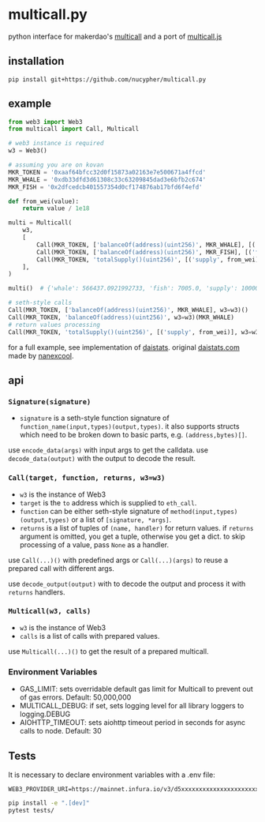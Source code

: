 # multicall.py

python interface for makerdao's [multicall](https://github.com/makerdao/multicall) and a port of [multicall.js](https://github.com/makerdao/multicall.js)

## installation

```
pip install git+https://github.com/nucypher/multicall.py
```

## example

```python
from web3 import Web3
from multicall import Call, Multicall

# web3 instance is required
w3 = Web3()

# assuming you are on kovan
MKR_TOKEN = '0xaaf64bfcc32d0f15873a02163e7e500671a4ffcd'
MKR_WHALE = '0xdb33dfd3d61308c33c63209845dad3e6bfb2c674'
MKR_FISH = '0x2dfcedcb401557354d0cf174876ab17bfd6f4efd'

def from_wei(value):
    return value / 1e18

multi = Multicall(
    w3,
    [
        Call(MKR_TOKEN, ['balanceOf(address)(uint256)', MKR_WHALE], [('whale', from_wei)]),
        Call(MKR_TOKEN, ['balanceOf(address)(uint256)', MKR_FISH], [('fish', from_wei)]),
        Call(MKR_TOKEN, 'totalSupply()(uint256)', [('supply', from_wei)]),
    ],
)

multi()  # {'whale': 566437.0921992733, 'fish': 7005.0, 'supply': 1000003.1220798912}

# seth-style calls
Call(MKR_TOKEN, ['balanceOf(address)(uint256)', MKR_WHALE], w3=w3)()
Call(MKR_TOKEN, 'balanceOf(address)(uint256)', w3=w3)(MKR_WHALE)
# return values processing
Call(MKR_TOKEN, 'totalSupply()(uint256)', [('supply', from_wei)], w3=w3)()
```

for a full example, see implementation of [daistats](https://github.com/banteg/multicall.py/blob/master/examples/daistats.py).
original [daistats.com](https://daistats.com) made by [nanexcool](https://github.com/nanexcool/daistats).

## api

### `Signature(signature)`

- `signature` is a seth-style function signature of `function_name(input,types)(output,types)`. it also supports structs which need to be broken down to basic parts, e.g. `(address,bytes)[]`.

use `encode_data(args)` with input args to get the calldata. use `decode_data(output)` with the output to decode the result.

### `Call(target, function, returns, w3=w3)`

- `w3` is the instance of Web3
- `target` is the `to` address which is supplied to `eth_call`.
- `function` can be either seth-style signature of `method(input,types)(output,types)` or a list of `[signature, *args]`.
- `returns` is a list of tuples of `(name, handler)` for return values. if `returns` argument is omitted, you get a tuple, otherwise you get a dict. to skip processing of a value, pass `None` as a handler.

use `Call(...)()` with predefined args or `Call(...)(args)` to reuse a prepared call with different args.

use `decode_output(output)` with to decode the output and process it with `returns` handlers.

### `Multicall(w3, calls)`

- `w3` is the instance of Web3
- `calls` is a list of calls with prepared values.

use `Multicall(...)()` to get the result of a prepared multicall.

### Environment Variables

- GAS_LIMIT: sets overridable default gas limit for Multicall to prevent out of gas errors. Default: 50,000,000
- MULTICALL_DEBUG: if set, sets logging level for all library loggers to logging.DEBUG
- AIOHTTP_TIMEOUT: sets aiohttp timeout period in seconds for async calls to node. Default: 30

## Tests
It is necessary to declare environment variables with a .env file:

```dotenv
WEB3_PROVIDER_URI=https://mainnet.infura.io/v3/d5xxxxxxxxxxxxxxxxxxxxxxxxxxxxab
```

```bash
pip install -e ".[dev]"
pytest tests/
```
